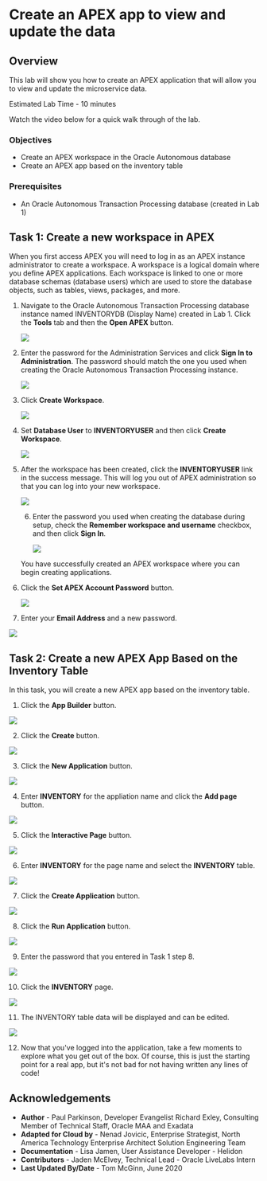 # Create an APEX app to view and update the data

## Overview

This lab will show you how to create an APEX application that will allow you to view and update the microservice data.

Estimated Lab Time - 10 minutes

Watch the video below for a quick walk through of the lab.

[](youtube:fJqtSAHgj1Q)

### Objectives

* Create an APEX workspace in the Oracle Autonomous database
* Create an APEX app based on the inventory table

### Prerequisites

* An Oracle Autonomous Transaction Processing database (created in Lab 1)

## Task 1: Create a new workspace in APEX

When you first access APEX you will need to log in as an APEX instance administrator to create a workspace. A workspace is a logical domain where you define APEX applications. Each workspace is linked to one or more database schemas (database users) which are used to store the database objects, such as tables, views, packages, and more.

1. Navigate to the Oracle Autonomous Transaction Processing database instance named INVENTORYDB (Display Name) created in Lab 1. Click the **Tools** tab and then the **Open APEX** button.

    ![](images/click-open-apex.png)

2. Enter the password for the Administration Services and click **Sign In to Administration**. The password should match the one you used when creating the Oracle Autonomous Transaction Processing instance.

    ![](images/log-in-as-admin-inv.png)

3. Click **Create Workspace**.

   ![](images/welcome-create-workspace-inv.png)

4. Set **Database User** to **INVENTORYUSER** and then click **Create Workspace**.

    ![](images/create-workspace-inv.png)

5. After the workspace has been created, click the **INVENTORYUSER** link in the success message. This will log you out of APEX administration so that you can log into your new workspace.

    ![](images/select-inv.png)

    6. Enter the password you used when creating the database during setup, check the **Remember workspace and username** checkbox, and then click **Sign In**.

        ![](images/log-in-to-workspace-inv.png)

    You have successfully created an APEX workspace where you can begin creating applications.

7. Click the **Set APEX Account Password** button.

    ![](images/set-apex-account-password.png)

8. Enter your **Email Address** and a new password.

![](images/edit-profile.png)

## Task 2: Create a new APEX App Based on the Inventory Table

In this task, you will create a new APEX app based on the inventory table.

1. Click the **App Builder** button.

![](images/click-app-builder-inv.png)

2. Click the **Create** button.

![](images/click-create-inv.png)

3. Click the **New Application** button.

![](images/click-new-application-inv.png)

4. Enter **INVENTORY** for the appliation name and click the **Add page** button.

![](images/create-an-application-inv.png)

5. Click the **Interactive Page** button.

![](images/select-interactive-grid-inv.png)

6. Enter **INVENTORY** for the page name and select the **INVENTORY** table.

![](images/grid-page-details.png)

7. Click the **Create Application** button.

![](images/create-application-inv.png)

8. Click the **Run Application** button.

![](images/run-application-inv.png)

9. Enter the password that you entered in Task 1 step 8.

![](images/app-login-inv.png)

10. Click the **INVENTORY** page.

![](images/click-inv.png)

11. The INVENTORY table data will be displayed and can be edited.

![](images/inv-app.png)

12. Now that you've logged into the application, take a few moments to explore what you get out of the box. Of course, this is just the starting point for a real app, but it's not bad for not having written any lines of code!

## Acknowledgements
* **Author** - Paul Parkinson, Developer Evangelist
               Richard Exley, Consulting Member of Technical Staff, Oracle MAA and Exadata
* **Adapted for Cloud by** - Nenad Jovicic, Enterprise Strategist, North America Technology Enterprise Architect Solution Engineering Team
* **Documentation** - Lisa Jamen, User Assistance Developer - Helidon
* **Contributors** - Jaden McElvey, Technical Lead - Oracle LiveLabs Intern
* **Last Updated By/Date** - Tom McGinn, June 2020
